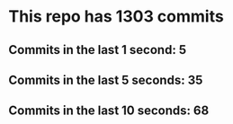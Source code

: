# This repo has 1303 commits

## Commits in the last 1 second: 5
## Commits in the last 5 seconds: 35
## Commits in the last 10 seconds: 68
